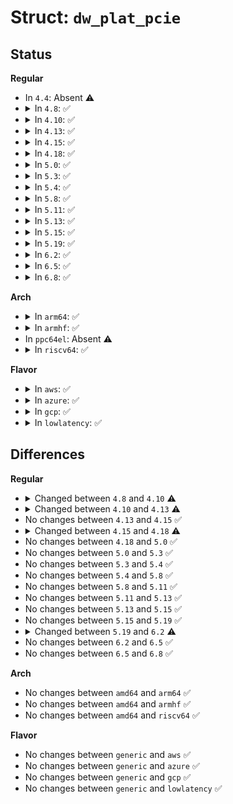 # Struct: <code>dw_plat_pcie</code>

## Status
<b>Regular</b>
<ul>
<li>
In <code>4.4</code>: Absent ⚠️
</li>
<li>
<details>
<summary>In <code>4.8</code>: ✅</summary>

```c
struct dw_plat_pcie {
    void *mem_base;
    struct pcie_port pp;
};
```
</details>
</li>
<li>
<details>
<summary>In <code>4.10</code>: ✅</summary>

```c
struct dw_plat_pcie {
    struct pcie_port pp;
};
```
</details>
</li>
<li>
<details>
<summary>In <code>4.13</code>: ✅</summary>

```c
struct dw_plat_pcie {
    struct dw_pcie *pci;
};
```
</details>
</li>
<li>
<details>
<summary>In <code>4.15</code>: ✅</summary>

```c
struct dw_plat_pcie {
    struct dw_pcie *pci;
};
```
</details>
</li>
<li>
<details>
<summary>In <code>4.18</code>: ✅</summary>

```c
struct dw_plat_pcie {
    struct dw_pcie *pci;
    struct regmap *regmap;
    enum dw_pcie_device_mode mode;
};
```
</details>
</li>
<li>
<details>
<summary>In <code>5.0</code>: ✅</summary>

```c
struct dw_plat_pcie {
    struct dw_pcie *pci;
    struct regmap *regmap;
    enum dw_pcie_device_mode mode;
};
```
</details>
</li>
<li>
<details>
<summary>In <code>5.3</code>: ✅</summary>

```c
struct dw_plat_pcie {
    struct dw_pcie *pci;
    struct regmap *regmap;
    enum dw_pcie_device_mode mode;
};
```
</details>
</li>
<li>
<details>
<summary>In <code>5.4</code>: ✅</summary>

```c
struct dw_plat_pcie {
    struct dw_pcie *pci;
    struct regmap *regmap;
    enum dw_pcie_device_mode mode;
};
```
</details>
</li>
<li>
<details>
<summary>In <code>5.8</code>: ✅</summary>

```c
struct dw_plat_pcie {
    struct dw_pcie *pci;
    struct regmap *regmap;
    enum dw_pcie_device_mode mode;
};
```
</details>
</li>
<li>
<details>
<summary>In <code>5.11</code>: ✅</summary>

```c
struct dw_plat_pcie {
    struct dw_pcie *pci;
    struct regmap *regmap;
    enum dw_pcie_device_mode mode;
};
```
</details>
</li>
<li>
<details>
<summary>In <code>5.13</code>: ✅</summary>

```c
struct dw_plat_pcie {
    struct dw_pcie *pci;
    struct regmap *regmap;
    enum dw_pcie_device_mode mode;
};
```
</details>
</li>
<li>
<details>
<summary>In <code>5.15</code>: ✅</summary>

```c
struct dw_plat_pcie {
    struct dw_pcie *pci;
    struct regmap *regmap;
    enum dw_pcie_device_mode mode;
};
```
</details>
</li>
<li>
<details>
<summary>In <code>5.19</code>: ✅</summary>

```c
struct dw_plat_pcie {
    struct dw_pcie *pci;
    struct regmap *regmap;
    enum dw_pcie_device_mode mode;
};
```
</details>
</li>
<li>
<details>
<summary>In <code>6.2</code>: ✅</summary>

```c
struct dw_plat_pcie {
    struct dw_pcie *pci;
    enum dw_pcie_device_mode mode;
};
```
</details>
</li>
<li>
<details>
<summary>In <code>6.5</code>: ✅</summary>

```c
struct dw_plat_pcie {
    struct dw_pcie *pci;
    enum dw_pcie_device_mode mode;
};
```
</details>
</li>
<li>
<details>
<summary>In <code>6.8</code>: ✅</summary>

```c
struct dw_plat_pcie {
    struct dw_pcie *pci;
    enum dw_pcie_device_mode mode;
};
```
</details>
</li>
</ul>
<b>Arch</b>
<ul>
<li>
<details>
<summary>In <code>arm64</code>: ✅</summary>

```c
struct dw_plat_pcie {
    struct dw_pcie *pci;
    struct regmap *regmap;
    enum dw_pcie_device_mode mode;
};
```
</details>
</li>
<li>
<details>
<summary>In <code>armhf</code>: ✅</summary>

```c
struct dw_plat_pcie {
    struct dw_pcie *pci;
    struct regmap *regmap;
    enum dw_pcie_device_mode mode;
};
```
</details>
</li>
<li>
In <code>ppc64el</code>: Absent ⚠️
</li>
<li>
<details>
<summary>In <code>riscv64</code>: ✅</summary>

```c
struct dw_plat_pcie {
    struct dw_pcie *pci;
    struct regmap *regmap;
    enum dw_pcie_device_mode mode;
};
```
</details>
</li>
</ul>
<b>Flavor</b>
<ul>
<li>
<details>
<summary>In <code>aws</code>: ✅</summary>

```c
struct dw_plat_pcie {
    struct dw_pcie *pci;
    struct regmap *regmap;
    enum dw_pcie_device_mode mode;
};
```
</details>
</li>
<li>
<details>
<summary>In <code>azure</code>: ✅</summary>

```c
struct dw_plat_pcie {
    struct dw_pcie *pci;
    struct regmap *regmap;
    enum dw_pcie_device_mode mode;
};
```
</details>
</li>
<li>
<details>
<summary>In <code>gcp</code>: ✅</summary>

```c
struct dw_plat_pcie {
    struct dw_pcie *pci;
    struct regmap *regmap;
    enum dw_pcie_device_mode mode;
};
```
</details>
</li>
<li>
<details>
<summary>In <code>lowlatency</code>: ✅</summary>

```c
struct dw_plat_pcie {
    struct dw_pcie *pci;
    struct regmap *regmap;
    enum dw_pcie_device_mode mode;
};
```
</details>
</li>
</ul>

## Differences
<b>Regular</b>
<ul>
<li>
<details>
<summary>Changed between <code>4.8</code> and <code>4.10</code> ⚠️</summary>
<ul>
<li>
<b>Field removed. </b>
<code>void *mem_base</code>
</li>
</ul>
</details>
</li>
<li>
<details>
<summary>Changed between <code>4.10</code> and <code>4.13</code> ⚠️</summary>
<ul>
<li>
<b>Field added. </b>
<code>struct dw_pcie *pci</code>
</li>
<li>
<b>Field removed. </b>
<code>struct pcie_port pp</code>
</li>
</ul>
</details>
</li>
<li>
No changes between <code>4.13</code> and <code>4.15</code> ✅
</li>
<li>
<details>
<summary>Changed between <code>4.15</code> and <code>4.18</code> ⚠️</summary>
<ul>
<li>
<b>Field added. </b>
<code>struct regmap *regmap</code>
</li>
<li>
<b>Field added. </b>
<code>enum dw_pcie_device_mode mode</code>
</li>
</ul>
</details>
</li>
<li>
No changes between <code>4.18</code> and <code>5.0</code> ✅
</li>
<li>
No changes between <code>5.0</code> and <code>5.3</code> ✅
</li>
<li>
No changes between <code>5.3</code> and <code>5.4</code> ✅
</li>
<li>
No changes between <code>5.4</code> and <code>5.8</code> ✅
</li>
<li>
No changes between <code>5.8</code> and <code>5.11</code> ✅
</li>
<li>
No changes between <code>5.11</code> and <code>5.13</code> ✅
</li>
<li>
No changes between <code>5.13</code> and <code>5.15</code> ✅
</li>
<li>
No changes between <code>5.15</code> and <code>5.19</code> ✅
</li>
<li>
<details>
<summary>Changed between <code>5.19</code> and <code>6.2</code> ⚠️</summary>
<ul>
<li>
<b>Field removed. </b>
<code>struct regmap *regmap</code>
</li>
</ul>
</details>
</li>
<li>
No changes between <code>6.2</code> and <code>6.5</code> ✅
</li>
<li>
No changes between <code>6.5</code> and <code>6.8</code> ✅
</li>
</ul>
<b>Arch</b>
<ul>
<li>
No changes between <code>amd64</code> and <code>arm64</code> ✅
</li>
<li>
No changes between <code>amd64</code> and <code>armhf</code> ✅
</li>
<li>
No changes between <code>amd64</code> and <code>riscv64</code> ✅
</li>
</ul>
<b>Flavor</b>
<ul>
<li>
No changes between <code>generic</code> and <code>aws</code> ✅
</li>
<li>
No changes between <code>generic</code> and <code>azure</code> ✅
</li>
<li>
No changes between <code>generic</code> and <code>gcp</code> ✅
</li>
<li>
No changes between <code>generic</code> and <code>lowlatency</code> ✅
</li>
</ul>
